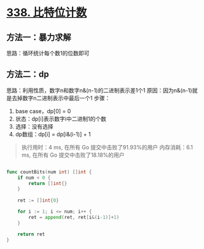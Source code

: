 # [338. 比特位计数](https://leetcode-cn.com/problems/counting-bits/)

## 方法一：暴力求解

思路：循环统计每个数1的位数即可

## 方法二：dp

思路：利用性质，数字n和数字n&(n-1)的二进制表示差1个1
原因：因为n&(n-1)就是去掉数字n二进制表示中最后一个1
		步骤：

1. base case，dp[0] = 0
2. 状态：dp[i]表示数字i中二进制1的个数
3. 选择：没有选择
4. dp数组：dp[i] = dp[i&(i-1)] + 1

>  执行用时：4 ms, 在所有 Go 提交中击败了91.93%的用户
> 		内存消耗：6.1 ms, 在所有 Go 提交中击败了18.18%的用户


```go

func countBits(num int) []int {
	if num < 0 {
		return []int{}
	}
  
	ret := []int{0}

	for i := 1; i <= num; i++ {
		ret = append(ret, ret[i&(i-1)]+1)
	}

	return ret
}
```

